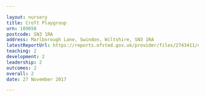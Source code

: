 ```yaml
---

layout: nursery
title: Croft Playgroup
urn: 109058
postcode: SN3 1RA
address: Marlborough Lane, Swindon, Wiltshire, SN3 1RA
latestReportUrl: https://reports.ofsted.gov.uk/provider/files/2743411/urn/109058.pdf
teaching: 2
development: 2
leadership: 2
outcomes: 2
overall: 2
date: 27 November 2017

---
```


